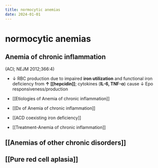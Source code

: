 ```yaml
---
title: normocytic anemias
date: 2024-01-01
---
```

# normocytic anemias

## Anemia of chronic inflammation

(ACI; NEJM 2012;366:4)

* ↓ RBC production due to impaired **iron utilization** and functional iron deficiency from **↑ [[hepcidin]]**; cytokines (**IL-6, TNF-α**) cause ↓ Epo responsiveness/production

* [[Etiologies of Anemia of chronic inflammation]]
* [[Dx of Anemia of chronic inflammation]]
* [[ACD coexisting iron deficiency]]
* [[Treatment-Anemia of chronic inflammation]]

## [[Anemias of other chronic disorders]]

## [[Pure red cell aplasia]]

